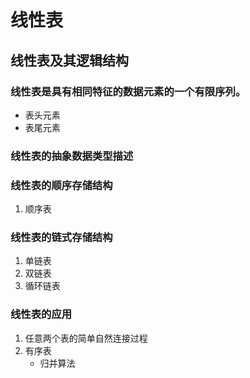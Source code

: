 
# 线性表

## 线性表及其逻辑结构

### 线性表是具有相同特征的数据元素的一个有限序列。
* 表头元素
* 表尾元素

### 线性表的抽象数据类型描述

### 线性表的顺序存储结构
1. 顺序表

### 线性表的链式存储结构
1. 单链表
2. 双链表
3. 循环链表

### 线性表的应用
1. 任意两个表的简单自然连接过程
2. 有序表  
    * 归并算法
